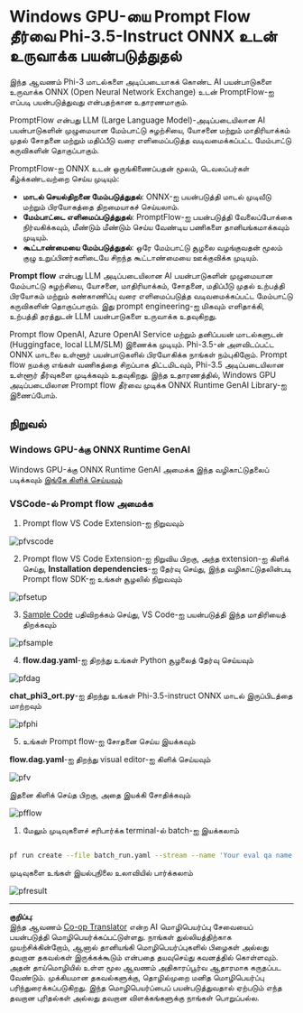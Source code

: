 <!--
CO_OP_TRANSLATOR_METADATA:
{
  "original_hash": "92e7dac1e5af0dd7c94170fdaf6860fe",
  "translation_date": "2025-10-11T12:10:03+00:00",
  "source_file": "md/02.Application/01.TextAndChat/Phi3/UsingPromptFlowWithONNX.md",
  "language_code": "ta"
}
-->
# Windows GPU-யை Prompt Flow தீர்வை Phi-3.5-Instruct ONNX உடன் உருவாக்க பயன்படுத்துதல்

இந்த ஆவணம் Phi-3 மாடல்களை அடிப்படையாகக் கொண்ட AI பயன்பாடுகளை உருவாக்க ONNX (Open Neural Network Exchange) உடன் PromptFlow-ஐ எப்படி பயன்படுத்துவது என்பதற்கான உதாரணமாகும்.

PromptFlow என்பது LLM (Large Language Model)-அடிப்படையிலான AI பயன்பாடுகளின் முழுமையான மேம்பாட்டு சுழற்சியை, யோசனை மற்றும் மாதிரியாக்கம் முதல் சோதனை மற்றும் மதிப்பீடு வரை எளிமைப்படுத்த வடிவமைக்கப்பட்ட மேம்பாட்டு கருவிகளின் தொகுப்பாகும்.

PromptFlow-ஐ ONNX உடன் ஒருங்கிணைப்பதன் மூலம், டெவலப்பர்கள் கீழ்க்கண்டவற்றை செய்ய முடியும்:

- **மாடல் செயல்திறனை மேம்படுத்துதல்**: ONNX-ஐ பயன்படுத்தி மாடல் முடிவீடு மற்றும் பிரயோகத்தை திறமையாகச் செய்யலாம்.
- **மேம்பாட்டை எளிமைப்படுத்துதல்**: PromptFlow-ஐ பயன்படுத்தி வேலைப்போக்கை நிர்வகிக்கவும், மீண்டும் மீண்டும் செய்ய வேண்டிய பணிகளை தானியங்கமாக்கவும் முடியும்.
- **கூட்டாண்மையை மேம்படுத்துதல்**: ஒரே மேம்பாட்டு சூழலை வழங்குவதன் மூலம் குழு உறுப்பினர்களிடையே சிறந்த கூட்டாண்மையை ஊக்குவிக்க முடியும்.

**Prompt flow** என்பது LLM அடிப்படையிலான AI பயன்பாடுகளின் முழுமையான மேம்பாட்டு சுழற்சியை, யோசனை, மாதிரியாக்கம், சோதனை, மதிப்பீடு முதல் உற்பத்தி பிரயோகம் மற்றும் கண்காணிப்பு வரை எளிமைப்படுத்த வடிவமைக்கப்பட்ட மேம்பாட்டு கருவிகளின் தொகுப்பாகும். இது prompt engineering-ஐ மிகவும் எளிதாக்கி, உற்பத்தி தரத்துடன் LLM பயன்பாடுகளை உருவாக்க உதவுகிறது.

Prompt flow OpenAI, Azure OpenAI Service மற்றும் தனிப்பயன் மாடல்களுடன் (Huggingface, local LLM/SLM) இணைக்க முடியும். Phi-3.5-ன் அளவிடப்பட்ட ONNX மாடலை உள்ளூர் பயன்பாடுகளில் பிரயோகிக்க நாங்கள் நம்புகிறோம். Prompt flow நமக்கு எங்கள் வணிகத்தை சிறப்பாக திட்டமிடவும், Phi-3.5 அடிப்படையிலான உள்ளூர் தீர்வுகளை முடிக்கவும் உதவுகிறது. இந்த உதாரணத்தில், Windows GPU அடிப்படையிலான Prompt flow தீர்வை முடிக்க ONNX Runtime GenAI Library-ஐ இணைப்போம்.

## **நிறுவல்**

### **Windows GPU-க்கு ONNX Runtime GenAI**

Windows GPU-க்கு ONNX Runtime GenAI அமைக்க இந்த வழிகாட்டுதலைப் படிக்கவும் [இங்கே கிளிக் செய்யவும்](./ORTWindowGPUGuideline.md)

### **VSCode-ல் Prompt flow அமைக்க**

1. Prompt flow VS Code Extension-ஐ நிறுவவும்

![pfvscode](../../../../../../imgs/02/pfonnx/pfvscode.png)

2. Prompt flow VS Code Extension-ஐ நிறுவிய பிறகு, அந்த extension-ஐ கிளிக் செய்து, **Installation dependencies**-ஐ தேர்வு செய்து, இந்த வழிகாட்டுதலின்படி Prompt flow SDK-ஐ உங்கள் சூழலில் நிறுவவும்

![pfsetup](../../../../../../imgs/02/pfonnx/pfsetup.png)

3. [Sample Code](../../../../../../code/09.UpdateSamples/Aug/pf/onnx_inference_pf) பதிவிறக்கம் செய்து, VS Code-ஐ பயன்படுத்தி இந்த மாதிரியைத் திறக்கவும்

![pfsample](../../../../../../imgs/02/pfonnx/pfsample.png)

4. **flow.dag.yaml**-ஐ திறந்து உங்கள் Python சூழலைத் தேர்வு செய்யவும்

![pfdag](../../../../../../imgs/02/pfonnx/pfdag.png)

   **chat_phi3_ort.py**-ஐ திறந்து உங்கள் Phi-3.5-instruct ONNX மாடல் இருப்பிடத்தை மாற்றவும்

![pfphi](../../../../../../imgs/02/pfonnx/pfphi.png)

5. உங்கள் Prompt flow-ஐ சோதனை செய்ய இயக்கவும்

**flow.dag.yaml**-ஐ திறந்து visual editor-ஐ கிளிக் செய்யவும்

![pfv](../../../../../../imgs/02/pfonnx/pfv.png)

இதனை கிளிக் செய்த பிறகு, அதை இயக்கி சோதிக்கவும்

![pfflow](../../../../../../imgs/02/pfonnx/pfflow.png)

1. மேலும் முடிவுகளைச் சரிபார்க்க terminal-ல் batch-ஐ இயக்கலாம்

```bash

pf run create --file batch_run.yaml --stream --name 'Your eval qa name'    

```

முடிவுகளை உங்கள் இயல்புநிலை உலாவியில் பார்க்கலாம்

![pfresult](../../../../../../imgs/02/pfonnx/pfresult.png)

---

**குறிப்பு**:  
இந்த ஆவணம் [Co-op Translator](https://github.com/Azure/co-op-translator) என்ற AI மொழிபெயர்ப்பு சேவையைப் பயன்படுத்தி மொழிபெயர்க்கப்பட்டுள்ளது. நாங்கள் துல்லியத்திற்காக முயற்சிக்கின்றோம், ஆனால் தானியங்கி மொழிபெயர்ப்புகளில் பிழைகள் அல்லது தவறான தகவல்கள் இருக்கக்கூடும் என்பதை தயவுசெய்து கவனத்தில் கொள்ளவும். அதன் தாய்மொழியில் உள்ள மூல ஆவணம் அதிகாரப்பூர்வ ஆதாரமாக கருதப்பட வேண்டும். முக்கியமான தகவல்களுக்கு, தொழில்முறை மனித மொழிபெயர்ப்பு பரிந்துரைக்கப்படுகிறது. இந்த மொழிபெயர்ப்பைப் பயன்படுத்துவதால் ஏற்படும் எந்த தவறான புரிதல்கள் அல்லது தவறான விளக்கங்களுக்கு நாங்கள் பொறுப்பல்ல.